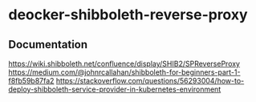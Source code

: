 # deocker-shibboleth-reverse-proxy

## Documentation
https://wiki.shibboleth.net/confluence/display/SHIB2/SPReverseProxy
https://medium.com/@johnrcallahan/shibboleth-for-beginners-part-1-f8fb59b87fa2
https://stackoverflow.com/questions/56293004/how-to-deploy-shibboleth-service-provider-in-kubernetes-environment